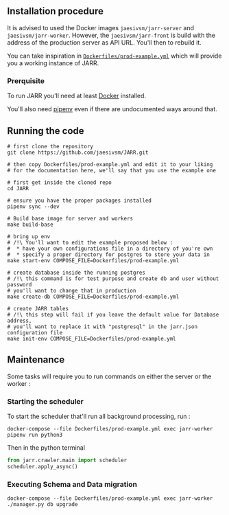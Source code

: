 ## Installation procedure

It is advised to used the Docker images `jaesivsm/jarr-server` and `jaesivsm/jarr-worker`. However, the `jaesivsm/jarr-front` is build with the address of the production server as API URL. You'll then to rebuild it.

You can take inspiration in [`Dockerfiles/prod-example.yml`](https://github.com/jaesivsm/JARR/blob/master/Dockerfiles/dev-env.yml) which will provide you a working instance of JARR.

### Prerquisite

To run JARR you'll need at least [Docker](https://docs.docker.com/get-docker/) installed.

You'll also need [pipenv](https://github.com/pypa/pipenv#installation) even if there are undocumented ways around that.

## Running the code

```shell
# first clone the repository
git clone https://github.com/jaesivsm/JARR.git

# then copy Dockerfiles/prod-example.yml and edit it to your liking
# for the documentation here, we'll say that you use the example one

# first get inside the cloned repo
cd JARR

# ensure you have the proper packages installed
pipenv sync --dev

# Build base image for server and workers
make build-base

# bring up env
# /!\ You'll want to edit the example proposed below :
#  * have your own configurations file in a directory of you're own
#  * specify a proper directory for postgres to store your data in
make start-env COMPOSE_FILE=Dockerfiles/prod-example.yml

# create database inside the running postgres
# /!\ this command is for test purpose and create db and user without password
# you'll want to change that in production
make create-db COMPOSE_FILE=Dockerfiles/prod-example.yml

# create JARR tables
# /!\ this step will fail if you leave the default value for Database address,
# you'll want to replace it with "postgresql" in the jarr.json configuration file
make init-env COMPOSE_FILE=Dockerfiles/prod-example.yml
```
## Maintenance

Some tasks will require you to run commands on either the server or the worker :

### Starting the scheduler

To start the scheduler that'll run all background processing, run :

```
docker-compose --file Dockerfiles/prod-example.yml exec jarr-worker pipenv run python3
```

Then in the python terminal

```python
from jarr.crawler.main import scheduler
scheduler.apply_async()
```

### Executing Schema and Data migration

```
docker-compose --file Dockerfiles/prod-example.yml exec jarr-worker ./manager.py db upgrade
```
